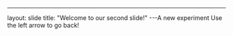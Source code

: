 ---
layout: slide
title: "Welcome to our second slide!"
---A new experiment
Use the left arrow to go back!
